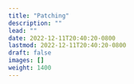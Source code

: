 ```yaml
---
title: "Patching"
description: ""
lead: ""
date: 2022-12-11T20:40:20-0800
lastmod: 2022-12-11T20:40:20-0800
draft: false
images: []
weight: 1400
---
```

